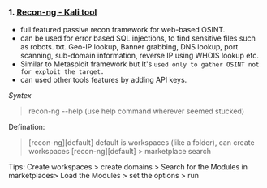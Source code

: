 ### 1. [Recon-ng - Kali tool](https://hackertarget.com/recon-ng-tutorial/)
- full featured passive recon framework for web-based OSINT.
- can be used for error based SQL injections, to find sensitive files such as robots. txt. Geo-IP lookup, Banner grabbing, DNS lookup, port scanning, sub-domain information, reverse IP using WHOIS lookup etc.
- Similar to Metasploit framework but It's ```used only to gather OSINT not for exploit the target.```
- can used other tools features by adding API keys.

*Syntex*
> recon-ng --help (use help command wherever seemed stucked)

Defination:
> [recon-ng][default] default is workspaces (like a folder), can create workspaces
> [recon-ng][default] > marketplace search <keywork> 
 
Tips: Create workspaces > create domains > Search for the Modules in marketplaces> Load the Modules > set the options > run

